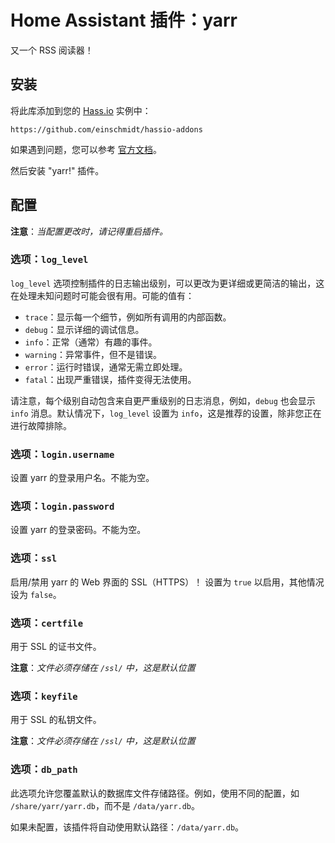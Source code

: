 # Home Assistant 插件：yarr

又一个 RSS 阅读器！

## 安装

将此库添加到您的 [Hass.io](https://home-assistant.io/hassio/) 实例中：

`https://github.com/einschmidt/hassio-addons`

如果遇到问题，您可以参考 [官方文档](https://home-assistant.io/hassio/installing_third_party_addons/)。

然后安装 "yarr!" 插件。

## 配置

**注意**：_当配置更改时，请记得重启插件。_

### 选项：`log_level`

`log_level` 选项控制插件的日志输出级别，可以更改为更详细或更简洁的输出，这在处理未知问题时可能会很有用。可能的值有：

- `trace`：显示每一个细节，例如所有调用的内部函数。
- `debug`：显示详细的调试信息。
- `info`：正常（通常）有趣的事件。
- `warning`：异常事件，但不是错误。
- `error`：运行时错误，通常无需立即处理。
- `fatal`：出现严重错误，插件变得无法使用。

请注意，每个级别自动包含来自更严重级别的日志消息，例如，`debug` 也会显示 `info` 消息。默认情况下，`log_level` 设置为 `info`，这是推荐的设置，除非您正在进行故障排除。

### 选项：`login.username`

设置 yarr 的登录用户名。不能为空。

### 选项：`login.password`

设置 yarr 的登录密码。不能为空。

### 选项：`ssl`

启用/禁用 yarr 的 Web 界面的 SSL（HTTPS）！
设置为 `true` 以启用，其他情况设为 `false`。

### 选项：`certfile`

用于 SSL 的证书文件。

**注意**：_文件必须存储在 `/ssl/` 中，这是默认位置_

### 选项：`keyfile`

用于 SSL 的私钥文件。

**注意**：_文件必须存储在 `/ssl/` 中，这是默认位置_

### 选项：`db_path`

此选项允许您覆盖默认的数据库文件存储路径。例如，使用不同的配置，如 `/share/yarr/yarr.db`，而不是 `/data/yarr.db`。

如果未配置，该插件将自动使用默认路径：`/data/yarr.db`。